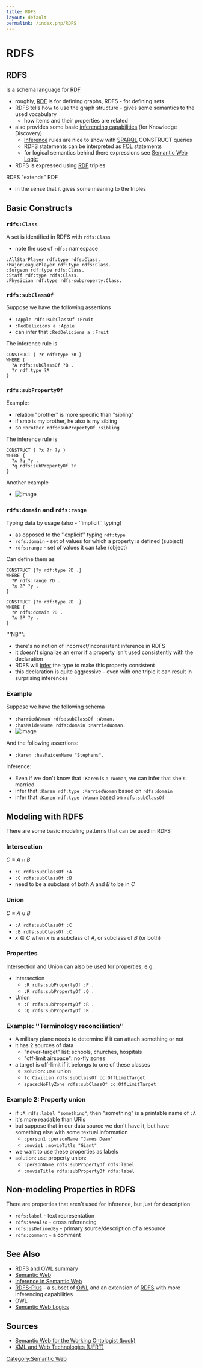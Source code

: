 ```yaml
---
title: RDFS
layout: default
permalink: /index.php/RDFS
---
```


# RDFS

## RDFS
Is a schema language for [RDF](RDF)
- roughly, [RDF](RDF) is for defining graphs, RDFS - for defining sets 
- RDFS tells how to use the graph structure - gives some semantics to the used vocabulary
  - how items and their properties are related
- also provides some basic [inferencing capabilities](Inference_in_Semantic_Web) (for Knowledge Discovery)
  - [Inference](Inference_in_Semantic_Web) rules are nice to show with [SPARQL](SPARQL) CONSTRUCT queries
  - RDFS statements can be interpreted as [FOL](First_Order_Logic) statements 
  - for logical semantics behind there expressions see [Semantic Web Logic](Semantic_Web_Logic)
- RDFS is expressed using [RDF](RDF) triples 


RDFS "extends" RDF
- in the sense that it gives some meaning to the triples 



## Basic Constructs
### <code>rdfs:Class</code>
A set is identified in RDFS with <code>rdfs:Class</code>
- note the use of <code>rdfs:</code> namespace

```carbon
:AllStarPlayer rdf:type rdfs:Class. 
:MajorLeaguePlayer rdf:type rdfs:Class. 
:Surgeon rdf:type rdfs:Class. 
:Staff rdf:type rdfs:Class. 
:Physician rdf:type rdfs-subproperty:Class.
```


### <code>rdfs:subClassOf</code>
Suppose we have the following assertions
- <code>:Apple rdfs:subClassOf :Fruit</code>
- <code>:RedDelicions a :Apple</code>
- can infer that <code>:RedDelicions a :Fruit</code>

The inference rule is 
```carbon
CONSTRUCT { ?r rdf:type ?B } 
WHERE {
  ?A rdfs:subClassOf ?B .
  ?r rdf:type ?A
}
```


### <code>rdfs:subPropertyOf</code>
Example:
- relation "brother" is more specific than "sibling"
- if smb is my brother, he also is my sibling
- so <code>:brother rdfs:subPropertyOf :sibling</code>

The inference rule is 
```text only
CONSTRUCT { ?x ?r ?y } 
WHERE {
  ?x ?q ?y . 
  ?q rdfs:subPropertyOf ?r
}
```

Another example
- <img src="https://raw.githubusercontent.com/alexeygrigorev/wiki-figures/master/ufrt/xml/sw/rdfs-subproperty.png" alt="Image">


### <code>rdfs:domain</code> and <code>rdfs:range</code>
Typing data by usage (also - ''implicit'' typing)
- as opposed to the ''explicit'' typing <code>rdf:type</code>
- <code>rdfs:domain</code> - set of values for which a property is defined (subject)
- <code>rdfs:range</code> - set of values it can take (object)

Can define them as 
```carbon
CONSTRUCT {?y rdf:type ?D .} 
WHERE {
  ?P rdfs:range ?D . 
  ?x ?P ?y .
} 

CONSTRUCT {?x rdf:type ?D .} 
WHERE {
  ?P rdfs:domain ?D . 
  ?x ?P ?y .
}
```

'''NB''': 
- there's no notion of incorrect/inconsistent inference in RDFS
- it doesn't signalize an error if a property isn't used consistently with the declaration
- RDFS will [infer](Inference_in_Semantic_Web) the type to make this property consistent 
- this declaration is quite aggressive - even with one triple it can result in surprising inferences


### Example
Suppose we have the following schema
- <code>:MarriedWoman rdfs:subClassOf :Woman.</code>
- <code>:hasMaidenName rdfs:domain :MarriedWoman.</code>
- <img src="https://raw.githubusercontent.com/alexeygrigorev/wiki-figures/master/ufrt/xml/sw/rdfs-ex-dom.png" alt="Image">

And the following assertions: 
- <code>:Karen :hasMaidenName "Stephens".</code>

Inference:
- Even if we don't know that <code>:Karen</code> is a <code>:Woman</code>, we can infer that she's married
- infer that <code>:Karen rdf:type :MarriedWoman</code> based on <code>rdfs:domain</code>
- infer that <code>:Karen rdf:type :Woman</code> based on <code>rdfs:subClassOf</code>


## Modeling with RDFS
There are some basic modeling patterns that can be used in RDFS

### Intersection
$C \equiv A \cap B$
- <code>:C rdfs:subClassOf :A</code>
- <code>:C rdfs:subClassOf :B</code>
- need to be a subclass of both $A$ and $B$ to be in $C$


### Union
$C \equiv A \cup B$
- <code>:A rdfs:subClassOf :C</code>
- <code>:B rdfs:subClassOf :C</code>
- $x \in C$ when $x$ is a subclass of $A$, or subclass of $B$ (or both)


### Properties
Intersection and Union can also be used for properties, e.g.
- Intersection
  - <code>:R rdfs:subPropertyOf :P . </code>
  - <code>:R rdfs:subPropertyOf :Q .</code>
- Union
  - <code>:P rdfs:subPropertyOf :R . </code>
  - <code>:Q rdfs:subPropertyOf :R .</code>


### Example: ''Terminology reconciliation''
- A military plane needs to determine if it can attach something or not
- it has 2 sources of data
  - "never-target" list: schools, churches, hospitals
  - "off-limit airspace": no-fly zones
- a target is off-limit if it belongs to one of these classes 
  - solution: use union
  - <code>fc:Civilian rdfs:subClassOf cc:OffLimitTarget</code>
  - <code>space:NoFlyZone rdfs:subClassOf cc:OffLimitTarget</code>


### Example 2: Property union
- if <code>:A rdfs:label "something"</code>, then "something" is a printable name of <code>:A</code>
- it's more readable than URIs
- but suppose that in our data source we don't have it, but have something else with some textual information
  - <code>:person1 :personName "James Dean"</code>
  - <code>:movie1 :movieTitle "Giant"</code>
- we want to use these properties as labels
- solution: use property union:
  - <code>:personName rdfs:subPropertyOf rdfs:label</code>
  - <code>:movieTitle rdfs:subPropertyOf rdfs:label</code>


## Non-modeling Properties in RDFS
There are properties that aren't used for inference, but just for description
- <code>rdfs:label</code> - text representation
- <code>rdfs:seeAlso</code>  - cross referencing
- <code>rdfs:isDefinedBy</code> - primary source/description of a resource
- <code>rdfs:comment</code> - a comment


## See Also
- [RDFS and OWL summary](RDFS_and_OWL_summary)
- [Semantic Web](Semantic_Web)
- [Inference in Semantic Web](Inference_in_Semantic_Web)
- [RDFS-Plus](RDFS-Plus) - a subset of [OWL](OWL) and an extension of [RDFS](RDFS) with more inferencing capabilities
- [OWL](OWL) 
- [Semantic Web Logics](Semantic_Web_Logics)


## Sources
- [Semantic Web for the Working Ontologist (book)](Semantic_Web_for_the_Working_Ontologist_(book))
- [XML and Web Technologies (UFRT)](XML_and_Web_Technologies_(UFRT))

[Category:Semantic Web](Category_Semantic_Web)